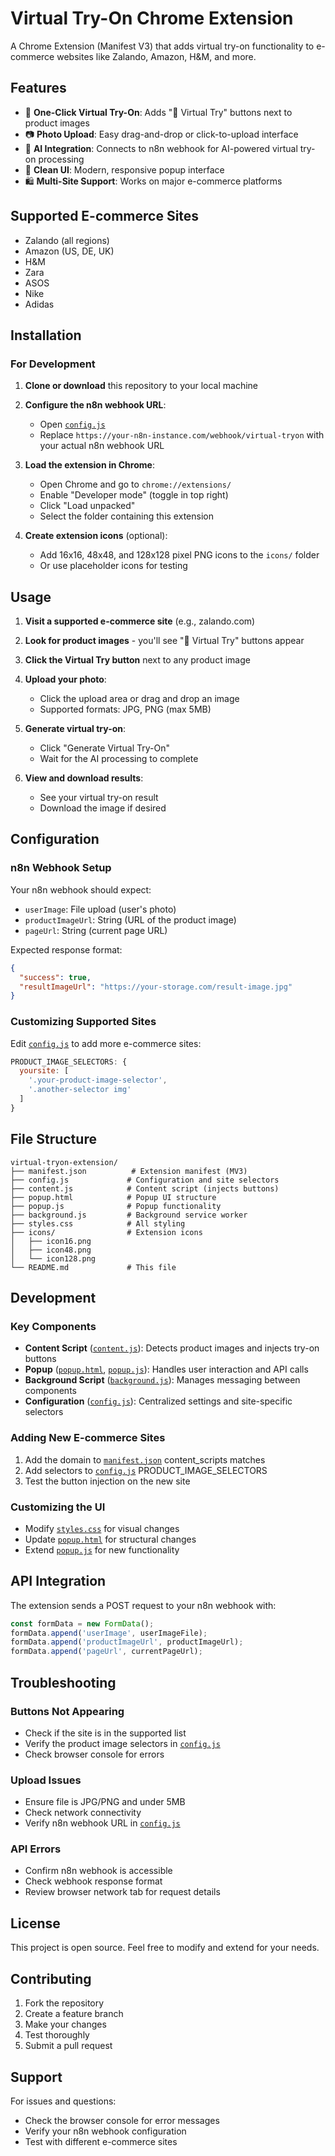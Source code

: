 # Virtual Try-On Chrome Extension

A Chrome Extension (Manifest V3) that adds virtual try-on functionality to e-commerce websites like Zalando, Amazon, H&M, and more.

## Features

- 👕 **One-Click Virtual Try-On**: Adds "👕 Virtual Try" buttons next to product images
- 📷 **Photo Upload**: Easy drag-and-drop or click-to-upload interface
- 🤖 **AI Integration**: Connects to n8n webhook for AI-powered virtual try-on processing
- 🎨 **Clean UI**: Modern, responsive popup interface
- 🛍️ **Multi-Site Support**: Works on major e-commerce platforms

## Supported E-commerce Sites

- Zalando (all regions)
- Amazon (US, DE, UK)
- H&M
- Zara
- ASOS
- Nike
- Adidas

## Installation

### For Development

1. **Clone or download** this repository to your local machine

2. **Configure the n8n webhook URL**:
   - Open [`config.js`](config.js)
   - Replace `https://your-n8n-instance.com/webhook/virtual-tryon` with your actual n8n webhook URL

3. **Load the extension in Chrome**:
   - Open Chrome and go to `chrome://extensions/`
   - Enable "Developer mode" (toggle in top right)
   - Click "Load unpacked"
   - Select the folder containing this extension

4. **Create extension icons** (optional):
   - Add 16x16, 48x48, and 128x128 pixel PNG icons to the `icons/` folder
   - Or use placeholder icons for testing

## Usage

1. **Visit a supported e-commerce site** (e.g., zalando.com)

2. **Look for product images** - you'll see "👕 Virtual Try" buttons appear

3. **Click the Virtual Try button** next to any product image

4. **Upload your photo**:
   - Click the upload area or drag and drop an image
   - Supported formats: JPG, PNG (max 5MB)

5. **Generate virtual try-on**:
   - Click "Generate Virtual Try-On"
   - Wait for the AI processing to complete

6. **View and download results**:
   - See your virtual try-on result
   - Download the image if desired

## Configuration

### n8n Webhook Setup

Your n8n webhook should expect:
- `userImage`: File upload (user's photo)
- `productImageUrl`: String (URL of the product image)
- `pageUrl`: String (current page URL)

Expected response format:
```json
{
  "success": true,
  "resultImageUrl": "https://your-storage.com/result-image.jpg"
}
```

### Customizing Supported Sites

Edit [`config.js`](config.js) to add more e-commerce sites:

```javascript
PRODUCT_IMAGE_SELECTORS: {
  yoursite: [
    '.your-product-image-selector',
    '.another-selector img'
  ]
}
```

## File Structure

```
virtual-tryon-extension/
├── manifest.json          # Extension manifest (MV3)
├── config.js             # Configuration and site selectors
├── content.js            # Content script (injects buttons)
├── popup.html            # Popup UI structure
├── popup.js              # Popup functionality
├── background.js         # Background service worker
├── styles.css            # All styling
├── icons/                # Extension icons
│   ├── icon16.png
│   ├── icon48.png
│   └── icon128.png
└── README.md             # This file
```

## Development

### Key Components

- **Content Script** ([`content.js`](content.js)): Detects product images and injects try-on buttons
- **Popup** ([`popup.html`](popup.html), [`popup.js`](popup.js)): Handles user interaction and API calls
- **Background Script** ([`background.js`](background.js)): Manages messaging between components
- **Configuration** ([`config.js`](config.js)): Centralized settings and site-specific selectors

### Adding New E-commerce Sites

1. Add the domain to [`manifest.json`](manifest.json) content_scripts matches
2. Add selectors to [`config.js`](config.js) PRODUCT_IMAGE_SELECTORS
3. Test the button injection on the new site

### Customizing the UI

- Modify [`styles.css`](styles.css) for visual changes
- Update [`popup.html`](popup.html) for structural changes
- Extend [`popup.js`](popup.js) for new functionality

## API Integration

The extension sends a POST request to your n8n webhook with:

```javascript
const formData = new FormData();
formData.append('userImage', userImageFile);
formData.append('productImageUrl', productImageUrl);
formData.append('pageUrl', currentPageUrl);
```

## Troubleshooting

### Buttons Not Appearing
- Check if the site is in the supported list
- Verify the product image selectors in [`config.js`](config.js)
- Check browser console for errors

### Upload Issues
- Ensure file is JPG/PNG and under 5MB
- Check network connectivity
- Verify n8n webhook URL in [`config.js`](config.js)

### API Errors
- Confirm n8n webhook is accessible
- Check webhook response format
- Review browser network tab for request details

## License

This project is open source. Feel free to modify and extend for your needs.

## Contributing

1. Fork the repository
2. Create a feature branch
3. Make your changes
4. Test thoroughly
5. Submit a pull request

## Support

For issues and questions:
- Check the browser console for error messages
- Verify your n8n webhook configuration
- Test with different e-commerce sites